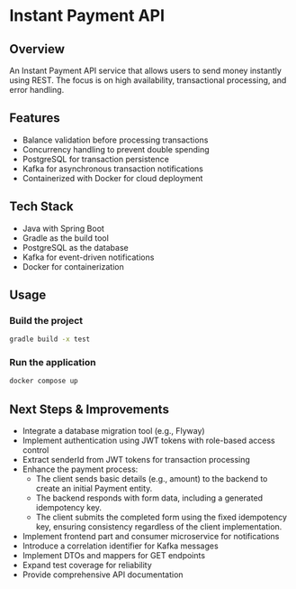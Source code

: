 # Instant Payment API

## Overview

An Instant Payment API service that allows users to send money instantly using REST. The focus is on high availability, transactional processing, and error handling.

## Features

- Balance validation before processing transactions
- Concurrency handling to prevent double spending
- PostgreSQL for transaction persistence
- Kafka for asynchronous transaction notifications
- Containerized with Docker for cloud deployment

## Tech Stack

- Java with Spring Boot
- Gradle as the build tool
- PostgreSQL as the database
- Kafka for event-driven notifications
- Docker for containerization

## Usage

### Build the project

```bash
gradle build -x test
```

### Run the application

```bash
docker compose up
```

## Next Steps & Improvements
- Integrate a database migration tool (e.g., Flyway)
- Implement authentication using JWT tokens with role-based access control
- Extract senderId from JWT tokens for transaction processing
- Enhance the payment process:
    - The client sends basic details (e.g., amount) to the backend to create an initial Payment entity.
    - The backend responds with form data, including a generated idempotency key.
    - The client submits the completed form using the fixed idempotency key, ensuring consistency regardless of the client implementation.
- Implement frontend part and consumer microservice for notifications
- Introduce a correlation identifier for Kafka messages
- Implement DTOs and mappers for GET endpoints
- Expand test coverage for reliability
- Provide comprehensive API documentation
